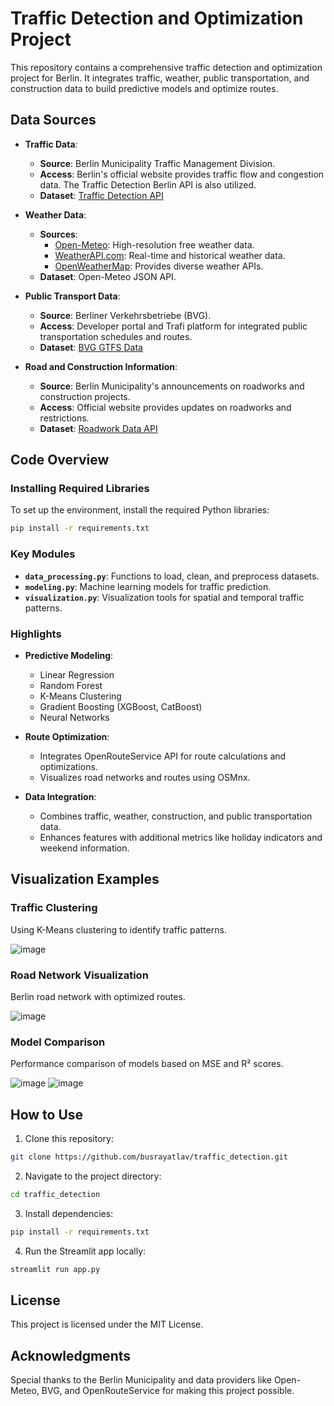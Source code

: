 
# Traffic Detection and Optimization Project

This repository contains a comprehensive traffic detection and optimization project for Berlin. It integrates traffic, weather, public transportation, and construction data to build predictive models and optimize routes.

## Data Sources

- **Traffic Data**:
  - **Source**: Berlin Municipality Traffic Management Division.
  - **Access**: Berlin's official website provides traffic flow and congestion data. The Traffic Detection Berlin API is also utilized.
  - **Dataset**: [Traffic Detection API](https://api.viz.berlin.de/daten/verkehrsdetektion)

- **Weather Data**:
  - **Sources**:
    - [Open-Meteo](https://open-meteo.com/en/docs/dwd-api#latitude=52.5244&longitude=13.4105): High-resolution free weather data.
    - [WeatherAPI.com](https://www.weatherapi.com/): Real-time and historical weather data.
    - [OpenWeatherMap](https://openweathermap.org/): Provides diverse weather APIs.
  - **Dataset**: Open-Meteo JSON API.

- **Public Transport Data**:
  - **Source**: Berliner Verkehrsbetriebe (BVG).
  - **Access**: Developer portal and Trafi platform for integrated public transportation schedules and routes.
  - **Dataset**: [BVG GTFS Data](https://daten.berlin.de/datensaetze/vbb-fahrplandaten-via-gtfs)

- **Road and Construction Information**:
  - **Source**: Berlin Municipality's announcements on roadworks and construction projects.
  - **Access**: Official website provides updates on roadworks and restrictions.
  - **Dataset**: [Roadwork Data API](https://api.viz.berlin.de/daten/verkehrsdetektion)

## Code Overview

### Installing Required Libraries
To set up the environment, install the required Python libraries:
```bash
pip install -r requirements.txt
```

### Key Modules
- **`data_processing.py`**: Functions to load, clean, and preprocess datasets.
- **`modeling.py`**: Machine learning models for traffic prediction.
- **`visualization.py`**: Visualization tools for spatial and temporal traffic patterns.

### Highlights
- **Predictive Modeling**:
  - Linear Regression
  - Random Forest
  - K-Means Clustering
  - Gradient Boosting (XGBoost, CatBoost)
  - Neural Networks

- **Route Optimization**:
  - Integrates OpenRouteService API for route calculations and optimizations.
  - Visualizes road networks and routes using OSMnx.

- **Data Integration**:
  - Combines traffic, weather, construction, and public transportation data.
  - Enhances features with additional metrics like holiday indicators and weekend information.

## Visualization Examples

### Traffic Clustering
Using K-Means clustering to identify traffic patterns.

![image](https://github.com/user-attachments/assets/b90276d5-a18a-4553-bc71-099ef5a8cc48)

### Road Network Visualization
Berlin road network with optimized routes.

![image](https://github.com/user-attachments/assets/558dfbaa-c37b-4eb1-b7bb-93384c18f3fb)

### Model Comparison
Performance comparison of models based on MSE and R² scores.

![image](https://github.com/user-attachments/assets/2b228255-8b8a-4db1-a7e7-f139e7e598cb)
![image](https://github.com/user-attachments/assets/9edf40c5-1482-4546-8940-94366dde6db7)

## How to Use
1. Clone this repository:
```bash
git clone https://github.com/busrayatlav/traffic_detection.git
```
2. Navigate to the project directory:
```bash
cd traffic_detection
```
3. Install dependencies:
```bash
pip install -r requirements.txt
```
4. Run the Streamlit app locally:
```bash
streamlit run app.py
```

## License
This project is licensed under the MIT License.

## Acknowledgments
Special thanks to the Berlin Municipality and data providers like Open-Meteo, BVG, and OpenRouteService for making this project possible.
